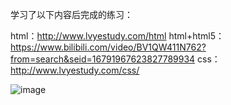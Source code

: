 学习了以下内容后完成的练习：

html：http://www.lvyestudy.com/html
html+html5：https://www.bilibili.com/video/BV1QW411N762?from=search&seid=16791967623827789934
css：http://www.lvyestudy.com/css/

![image](https://user-images.githubusercontent.com/30492018/112760020-1d52f680-9028-11eb-95d8-a96c5965a2de.png)
